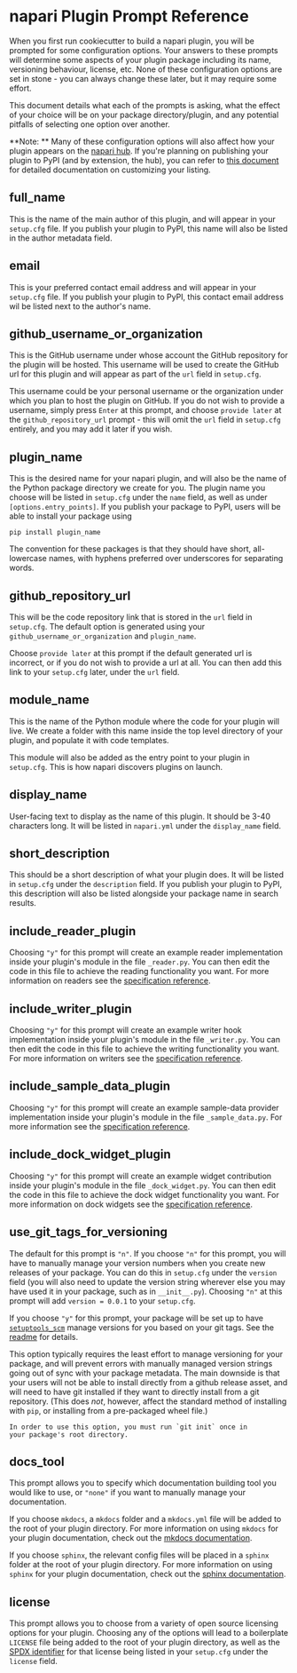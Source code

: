 # napari Plugin Prompt Reference

When you first run cookiecutter to build a napari plugin, you will be prompted
for some configuration options. Your answers to these prompts will determine
some aspects of your plugin package including its name, versioning behaviour,
license, etc. None of these configuration options are set in stone - you
can always change these later, but it may require some effort.

This document details what each of the prompts is asking, what the effect
of your choice will be on your package directory/plugin, and any potential
pitfalls of selecting one option over another.

**Note: ** Many of these configuration options will also affect how your plugin
appears on the [napari hub](https://www.napari-hub.org/). If you're planning
on publishing your plugin to PyPI (and by extension, the hub), you can refer
to [this document](https://github.com/chanzuckerberg/napari-hub/blob/main/docs/customizing-plugin-listing.md) for detailed documentation on customizing your listing.

## full_name

This is the name of the main author of this plugin, and will appear in your
`setup.cfg` file. If you publish your plugin to PyPI, this name will also be listed
in the author metadata field.

## email

This is your preferred contact email address and will appear in your `setup.cfg`
file. If you publish your plugin to PyPI, this contact email address wil be
listed next to the author's name.

## github_username_or_organization

This is the GitHub username under whose account the GitHub repository for the
plugin will be hosted. This username will be used to create the GitHub url
for this plugin and will appear as part of the `url` field in `setup.cfg`.

This username could be your personal username or the organization under which
you plan to host the plugin on GitHub. If you do not wish to provide a username,
simply press `Enter` at this prompt, and choose `provide later` at the
`github_repository_url` prompt - this will omit the `url` field in `setup.cfg`
entirely, and you may add it later if you wish.

## plugin_name

This is the desired name for your napari plugin, and will also be the name
of the Python package directory we create for you. The plugin name you choose
will be listed in `setup.cfg` under the `name` field, as well as under
`[options.entry_points]`. If you publish your package to PyPI, users will be able
to install your package using

```
pip install plugin_name
```

The convention for these packages is that they should have short, all-lowercase
names, with hyphens preferred over underscores for separating words.

## github_repository_url

This will be the code repository link that is stored in the `url` field in
`setup.cfg`. The default option is generated using your `github_username_or_organization` and `plugin_name`.

Choose `provide later` at this prompt if the default generated url is incorrect,
or if you do not wish to provide a url at all. You can then add this link to your
`setup.cfg` later, under the `url` field.

## module_name

This is the name of the Python module where the code for your plugin will live.
We create a folder with this name inside the top level directory of your plugin,
and populate it with code templates.

This module will also be added as the entry point to your plugin in `setup.cfg`.
This is how napari discovers plugins on launch.

## display_name

User-facing text to display as the name of this plugin. It should be 3-40
characters long. It will be listed in `napari.yml` under the `display_name`
field.

## short_description

This should be a short description of what your plugin does. It will be listed
in `setup.cfg` under the `description` field. If you publish your plugin to PyPI,
this description will also be listed alongside your package name in search results.

## include_reader_plugin

Choosing `"y"` for this prompt will create an example reader implementation
inside your plugin's module in the file `_reader.py`. You can then edit the code in this
file to achieve the reading functionality you want. For more information on
readers see the [specification reference][reader-spec].

## include_writer_plugin

Choosing `"y"` for this prompt will create an example writer hook
implementation inside your plugin's module in the file `_writer.py`. You can
then edit the code in this file to achieve the writing functionality you want.
For more information on writers see the [specification
reference][writer-spec].

## include_sample_data_plugin

Choosing `"y"` for this prompt will create an example sample-data provider
implementation inside your plugin's module in the file `_sample_data.py`.
For more information see the [specification reference][sample-data-spec].

## include_dock_widget_plugin

Choosing `"y"` for this prompt will create an example widget contribution
inside your plugin's module in the file `_dock_widget.py`. You can then edit
the code in this file to achieve the dock widget functionality you want. For
more information on dock widgets see the [specification
reference][widget-spec].

## use_git_tags_for_versioning

The default for this prompt is `"n"`. If you choose `"n"` for this prompt, you
will have to manually manage your version numbers when you create new releases
of your package. You can do this in `setup.cfg` under the `version` field (you
will also need to update the version string wherever else you may have used it
in your package, such as in `__init__.py`). Choosing `"n"` at this prompt will
add `version = 0.0.1` to your `setup.cfg`.

If you choose `"y"` for this prompt, your package will be set up to have
[`setuptools_scm`](https://github.com/pypa/setuptools_scm) manage versions for
you based on your git tags. See the
[readme](https://github.com/napari/cookiecutter-napari-plugin#automatic-deployment-and-version-management)
for details.

This option typically requires the least effort to manage versioning for your
package, and will prevent errors with manually managed version strings going out
of sync with your package metadata. The main downside is that your users will
not be able to install directly from a github release asset, and will need to
have git installed if they want to directly install from a git repository.
(This does _not_, however, affect the standard method of installing with `pip`, or
installing from a pre-packaged wheel file.)

```{note}
In order to use this option, you must run `git init` once in
your package's root directory.
```

## docs_tool

This prompt allows you to specify which documentation building tool
you would like to use, or `"none"` if you want to manually manage your documentation.

If you choose `mkdocs`, a `mkdocs` folder and a `mkdocs.yml` file will be added to
the root of your plugin directory. For more information on using `mkdocs` for your
plugin documentation, check out the [mkdocs documentation](https://www.mkdocs.org/).

If you choose `sphinx`, the relevant config files will be placed in a `sphinx` folder
at the root of your plugin directory. For more information on using `sphinx` for
your plugin documentation, check out the [sphinx documentation](https://www.sphinx-doc.org/en/main/).

## license

This prompt allows you to choose from a variety of open source licensing options
for your plugin. Choosing any of the options will lead to a boilerplate `LICENSE`
file being added to the root of your plugin directory, as well as the [SPDX identifier](https://spdx.org/licenses/)
for that license being listed in your `setup.cfg` under the `license` field.

[spec]: https://napari.org/plugins/stable/npe2_manifest_specification.html
[reader-spec]: https://napari.org/plugins/stable/npe2_manifest_specification.html#readers
[writer-spec]: https://napari.org/plugins/stable/npe2_manifest_specification.html#writers
[theme-spec]: https://napari.org/plugins/stable/npe2_manifest_specification.html#themes
[widget-spec]: https://napari.org/plugins/stable/npe2_manifest_specification.html#widgets-experimental
[sample-data-spec]: https://napari.org/plugins/stable/npe2_manifest_specification.html
[glob pattern]: https://en.wikipedia.org/wiki/Glob_(programming)

